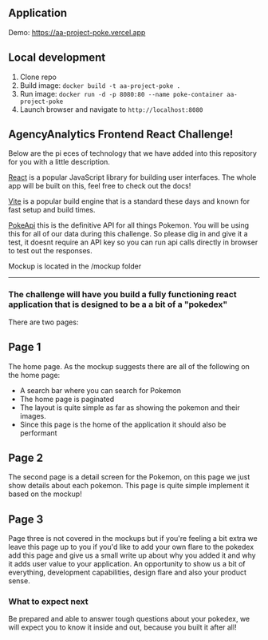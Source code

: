 ## Application

Demo: https://aa-project-poke.vercel.app

## Local development

1. Clone repo
2. Build image: `docker build -t aa-project-poke .`
3. Run image: `docker run -d -p 8080:80 --name poke-container aa-project-poke`
4. Launch browser and navigate to `http://localhost:8080`

## AgencyAnalytics Frontend React Challenge!

Below are the pi  eces of technology that we have added into this repository for you with a little description.

[React](https://reactjs.org/) is a popular JavaScript library for building user interfaces. The whole app will be built on this, feel free to check out the docs!

[Vite](https://vite.dev/) is a popular build engine that is a standard these days and known for fast setup and build times. 

[PokeApi](https://pokeapi.co/ ) this is the definitive API for all things Pokemon. You will be using this for all of our data during this challenge. So please dig in and give it a test, it doesnt require an API key so you can run api calls directly in browser to test out the responses. 

Mockup is located in the /mockup folder

---

### The challenge will have you build a fully functioning react application that is designed to be a a bit of a "pokedex"

There are two pages:

## Page 1 ##
The home page. As the mockup suggests there are all of the following on the home page:
- A search bar where you can search for Pokemon
- The home page is paginated
- The layout is quite simple as far as showing the pokemon and their images.
- Since this page is the home of the application it should also be performant

## Page 2 ##
The second page is a detail screen for the Pokemon, on this page we just show details about each pokemon. This page is quite simple implement it based on the mockup!

## Page 3 ##
Page three is not covered in the mockups but if you're feeling a bit extra we leave this page up to you if you'd like to add your own flare to the pokedex add this page and give us a small write up about why you added it and why it adds user value to your application. An opportunity to show us a bit of everything, development capabilities, design flare and also your product sense. 


### What to expect next ###

Be prepared and able to answer tough questions about your pokedex, we will expect you to know it inside and out, because you built it after all!


